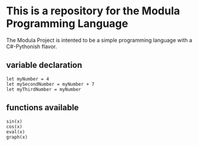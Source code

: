 # This is a repository for the Modula Programming Language

The Modula Project is intented to be a simple programming language with a C#-Pythonish flavor. 

## variable declaration
```
let myNumber = 4
let mySecondNumber = myNumber + 7
let myThirdNumber = myNumber
```

## functions available
```
sin(x)
cos(x)
eval(x)
graph(x)
```
